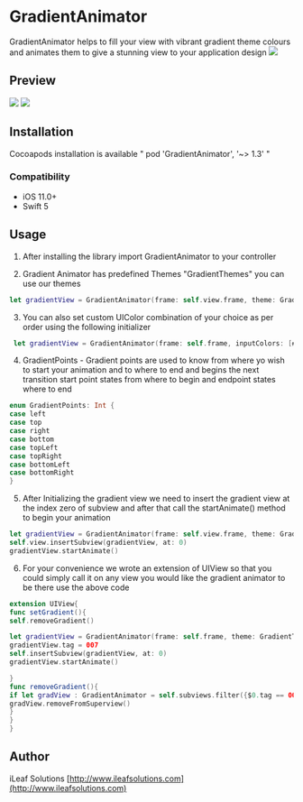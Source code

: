# GradientAnimator
GradientAnimator helps to fill your view with vibrant gradient theme colours and animates them to give a stunning view to your application design
<img src="./Asset/art.png?raw=true">

## Preview
<img src="./Asset/preview.png?raw=true">

<img src="./Asset/preview2.gif?raw=true">

## Installation

Cocoapods installation is available  " pod 'GradientAnimator', '~> 1.3' "

### Compatibility

-  iOS 11.0+
- Swift 5

## Usage
1)  After installing the library import GradientAnimator to your controller

2) Gradient Animator has predefined Themes "GradientThemes" you can use our themes
```swift
let gradientView = GradientAnimator(frame: self.view.frame, theme: GradientThemes.Sunrise, _startPoint: GradientPoints.bottomLeft, _endPoint: GradientPoints.topRight, _animationDuration: 3.0)
```
3) You can also set custom UIColor combination of your choice as per order using the following initializer
```swift
 let gradientView = GradientAnimator(frame: self.frame, inputColors: [#colorLiteral(red: 0.9195817113, green: 0.04345837981, blue: 0.7682360411, alpha: 1),#colorLiteral(red: 0.1406921148, green: 0.05199617893, blue: 0.8817588687, alpha: 1),#colorLiteral(red: 0.9254902005, green: 0.2352941185, blue: 0.1019607857, alpha: 1),#colorLiteral(red: 0.2745098174, green: 0.4862745106, blue: 0.1411764771, alpha: 1),#colorLiteral(red: 0.9725490196, green: 0.7647058824, blue: 0.8039215686, alpha: 1)], _startPoint: GradientPoints.bottomLeft, _endPoint: GradientPoints.topRight, _animationDuration: 2.0)
```
4) GradientPoints - Gradient points are used to know from where yo wish to start your animation and to where to end and begins the next transition start point states from where to begin and endpoint states where to end
```swift
enum GradientPoints: Int {
case left
case top
case right
case bottom
case topLeft
case topRight
case bottomLeft
case bottomRight
}
```
5) After Initializing the gradient view we need to insert the gradient view at the index zero of subview and after that call the startAnimate() method to begin your animation
```swift
let gradientView = GradientAnimator(frame: self.view.frame, theme: GradientThemes.Sunrise, _startPoint: GradientPoints.bottomLeft, _endPoint: GradientPoints.topRight, _animationDuration: 3.0)
self.view.insertSubview(gradientView, at: 0)
gradientView.startAnimate()
```
6) For your convenience we wrote an extension of UIView so that you could simply call it on any view you would like the gradient animator to be there use the above code 
```swift
extension UIView{
func setGradient(){
self.removeGradient()

let gradientView = GradientAnimator(frame: self.frame, theme: GradientThemes.Sunrise, _startPoint: GradientPoints.bottomLeft, _endPoint: GradientPoints.topRight, _animationDuration: 3.0)
gradientView.tag = 007
self.insertSubview(gradientView, at: 0)
gradientView.startAnimate()

}
func removeGradient(){
if let gradView : GradientAnimator = self.subviews.filter({$0.tag == 007}).first as? GradientAnimator{
gradView.removeFromSuperview()
}
}
}
```

## Author
iLeaf Solutions
[http://www.ileafsolutions.com](http://www.ileafsolutions.com)
